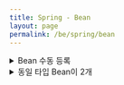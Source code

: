 ```yaml
---
title: Spring - Bean
layout: page
permalink: /be/spring/bean
---
```


<details>
<summary>Bean 수동 등록</summary>
<div markdown="1">

---

**Bean 수동 등록**
보통 @Component 사용시 @ComponentScan에 의해 해당 클래스는 자동으로 Bean으로 등록된다.
프로젝트의 규모가 커질 수록, 비즈니스 로직과 관련된 클래스가 많아질수록 이 방법이 개발 생산성에 유리해서 이게 일반적인 방법임

하지만, 기술적 문제나 공통적 관심사를 처리할 때는 수동으로 등록하는게 좋음
ex) 공통 로그처리와 같은 비즈니스 로직 지원 기능

비즈니스 Bean보다는 적어서 수동으로 할만하고, 수동 등록 Bean은 위치 파악에 유리하다는 장점이 있음

---

**수동 등록 방법**

{% highlight ruby %}
@Configuration
public class PasswordConfig {

    @Bean
    public PasswordEncoder passwordEncoder() {
        return new BCryptPasswordEncoder();
    }
}
{% endhighlight %}
위와 같이 Bean으로 등록하고 싶은 메소드에 직접 @Bean 어노테이션을 등록할 수 있다.
구체적으로는 해당 메소드가 반환하는 BCryptPasswordEncoder() 객체가 passwordEncoder라는 이름의 빈으로 등록된것.
passwordEncoder가 Bean으로 등록되어서 다음과 같이 사용이 가능해졌다.

{% highlight ruby %}
@Autowired
PasswordEncoder passwordEncoder;
~~
String encodePassword = passwordEncoder.encode(password);
{% endhighlight %}
그래서 BCryptPasswordEncoder의 내장 메소드인 encode를 위처럼 사용이 가능해진것이다.

---

</div>
</details>

<details>
<summary>동일 타입 Bean이 2개</summary>
<div markdown="1">

---
인터페이스를 사용하면 동일할 메소드 명을 갖는 2개의 클래스가 생성된다.

{% highlight ruby %}
public interface Food {
    void eat();
}

public class Chicken implements Food{~}
public class Pizza implements Food {~}
{% endhighlight %}

Food의 구현체인 Chicken과 Pizza를 @Component를 이용해서 Bean으로 등록했다고 가정하면

{% highlight ruby %}
@Autowired
Food food;
{% endhighlight %}

상황에서 어떤 Bean 객체를 주입해야할지 Spring에서 처리할 수 없다. 

이 경우 개발자가 직접 주입할 객체를 알려줘야 하는데 다음과 같다.

**등록된 Bean 이름 명시하기**

{% highlight ruby %}
@Autowired
Food pizza;

@Autowired
Food chicken;
{% endhighlight %}
그냥 이렇게 직접 Bean 이름을 명시하면 된다.

**@Primary 사용하기**

{% highlight ruby %}
@Component
@Primary
public class Chicken implements Food {
   @Override
   public void eat() {
      System.out.println("치킨을 먹습니다.");
      }
   }
{% endhighlight %}
위 처럼 @Primary를 이용해서 해당 Bean을 우선으로 주입시킬 수 있다.

**@Qualifer 사용하기**

{% highlight ruby %}
@Component
@Qualifier("pizza")
public class Pizza implements Food {
   @Override
   public void eat() {
      System.out.println("피자를 먹습니다."); 
   } 
}
~~
@Autowired
@Qualifier("pizza")
Food food;

{% endhighlight %}
위처럼 @Qualifier("pizza")를 이용해서 주입시킬 수 있다.

이때 Primary와 Qualifer가 동시에 존재한다면, Qualifer가 우선순위가 더 높다.
Primary는 전역에서 유효하고, Qualifer는 명시한 곳에서만 효과가 있다. 즉, Qualifer의 범위가 더 좁다고 할 수 있는데,
Spring에서는 범위가 좁은것이 대부분 우선순위가 높다.

따라서 범용적으로 사용되는 객체에는 Primary를 설정해두고, 특정지역에서만 사용할 Bean에 Qualifier를 사용하면 되겠다.
</div>
</details>
